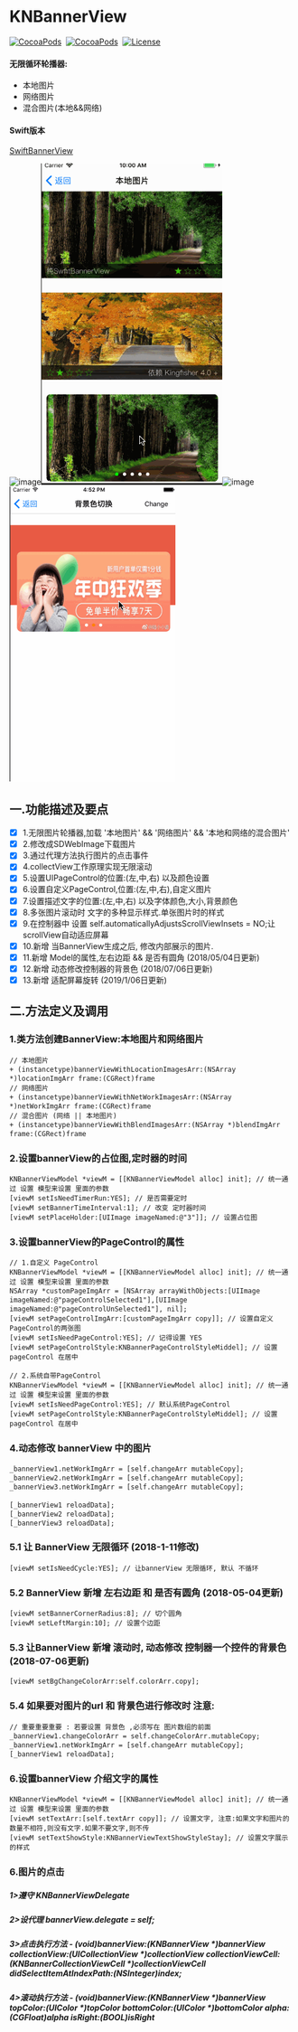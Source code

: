 # KNBannerView

[![CocoaPods](https://img.shields.io/cocoapods/v/KNBannerView.svg)](https://cocoapods.org/pods/KNBannerView.svg)&nbsp;
[![CocoaPods](https://img.shields.io/cocoapods/p/KNBannerView.svg)](https://github.com/indulgeIn/KNBannerView.svg)&nbsp;
[![License](https://img.shields.io/github/license/indulgeIn/KNBannerView.svg)](https://github.com/indulgeIn/KNBannerView.svg)&nbsp;

#### 无限循环轮播器:
* 本地图片
* 网络图片
* 混合图片(本地&&网络)

#### Swift版本
[SwiftBannerView](https://github.com/LuKane/SwiftBannerView)

![image](https://github.com/LuKane/KNImageResource/blob/master/BannerView/BannerViewNetWork.gif?raw=true)![image](https://github.com/LuKane/KNImageResource/blob/master/BannerView/BannerViewlocate.gif?raw=true)![image](https://github.com/LuKane/KNImageResource/blob/master/BannerView/BannerViewBlend.gif?raw=true)![image](https://github.com/LuKane/KNImageResource/blob/master/BannerView/BannerViewBackGround.gif?raw=true)


## 一.功能描述及要点
- [x] 1.无限图片轮播器,加载 '本地图片' && '网络图片' && '本地和网络的混合图片'
- [x] 2.修改成SDWebImage下载图片
- [x] 3.通过代理方法执行图片的点击事件
- [x] 4.collectView工作原理实现无限滚动
- [x] 5.设置UIPageControl的位置:(左,中,右) 以及颜色设置
- [x] 6.设置自定义PageControl,位置:(左,中,右),自定义图片
- [x] 7.设置描述文字的位置:(左,中,右) 以及字体颜色,大小,背景颜色
- [x] 8.多张图片滚动时 文字的多种显示样式.单张图片时的样式
- [x] 9.在控制器中 设置 self.automaticallyAdjustsScrollViewInsets = NO;让scrollView自动适应屏幕
- [x] 10.新增 当BannerView生成之后, 修改内部展示的图片.
- [x] 11.新增 Model的属性,左右边距 && 是否有圆角 (2018/05/04日更新)
- [x] 12.新增 动态修改控制器的背景色 (2018/07/06日更新)
- [x] 13.新增 适配屏幕旋转 (2019/1/06日更新)

## 二.方法定义及调用
### 1.类方法创建BannerView:本地图片和网络图片
```
// 本地图片
+ (instancetype)bannerViewWithLocationImagesArr:(NSArray *)locationImgArr frame:(CGRect)frame
// 网络图片
+ (instancetype)bannerViewWithNetWorkImagesArr:(NSArray *)netWorkImgArr frame:(CGRect)frame
// 混合图片 (网络 || 本地图片)
+ (instancetype)bannerViewWithBlendImagesArr:(NSArray *)blendImgArr frame:(CGRect)frame
```

### 2.设置bannerView的占位图,定时器的时间
```
KNBannerViewModel *viewM = [[KNBannerViewModel alloc] init]; // 统一通过 设置 模型来设置 里面的参数
[viewM setIsNeedTimerRun:YES]; // 是否需要定时
[viewM setBannerTimeInterval:1]; // 改变 定时器时间
[viewM setPlaceHolder:[UIImage imageNamed:@"3"]]; // 设置占位图
```

### 3.设置bannerView的PageControl的属性
```
// 1.自定义 PageControl
KNBannerViewModel *viewM = [[KNBannerViewModel alloc] init]; // 统一通过 设置 模型来设置 里面的参数
NSArray *customPageImgArr = [NSArray arrayWithObjects:[UIImage imageNamed:@"pageControlSelected1"],[UIImage imageNamed:@"pageControlUnSelected1"], nil];
[viewM setPageControlImgArr:[customPageImgArr copy]]; // 设置自定义PageControl的两张图
[viewM setIsNeedPageControl:YES]; // 记得设置 YES
[viewM setPageControlStyle:KNBannerPageControlStyleMiddel]; // 设置pageControl 在居中

// 2.系统自带PageControl
KNBannerViewModel *viewM = [[KNBannerViewModel alloc] init]; // 统一通过 设置 模型来设置 里面的参数
[viewM setIsNeedPageControl:YES]; // 默认系统PageControl
[viewM setPageControlStyle:KNBannerPageControlStyleMiddel]; // 设置pageControl 在居中
```
### 4.动态修改 bannerView 中的图片
```
_bannerView1.netWorkImgArr = [self.changeArr mutableCopy];
_bannerView2.netWorkImgArr = [self.changeArr mutableCopy];
_bannerView3.netWorkImgArr = [self.changeArr mutableCopy];
    
[_bannerView1 reloadData];
[_bannerView2 reloadData];
[_bannerView3 reloadData];

```

### 5.1 让 BannerView 无限循环 (2018-1-11修改)
```
[viewM setIsNeedCycle:YES]; // 让bannerView 无限循环, 默认 不循环
```
### 5.2 BannerView 新增 左右边距 和 是否有圆角 (2018-05-04更新)
```
[viewM setBannerCornerRadius:8]; // 切个圆角
[viewM setLeftMargin:10]; // 设置个边距
```

### 5.3 让BannerView 新增 滚动时, 动态修改 控制器一个控件的背景色(2018-07-06更新)
```
[viewM setBgChangeColorArr:self.colorArr.copy];
```

### 5.4 如果要对图片的url 和 背景色进行修改时 注意:
```
// 重要重要重要 : 若要设置 背景色 ,必须写在 图片数组的前面
_bannerView1.changeColorArr = self.changeColorArr.mutableCopy;
_bannerView1.netWorkImgArr = [self.changeArr mutableCopy];
[_bannerView1 reloadData];
```

### 6.设置bannerView 介绍文字的属性
```
KNBannerViewModel *viewM = [[KNBannerViewModel alloc] init]; // 统一通过 设置 模型来设置 里面的参数
[viewM setTextArr:[self.textArr copy]]; // 设置文字, 注意:如果文字和图片的数量不相符,则没有文字.如果不要文字,则不传
[viewM setTextShowStyle:KNBannerViewTextShowStyleStay]; // 设置文字展示的样式
```
### 6.图片的点击

##### 1>遵守 KNBannerViewDelegate

##### 2>设代理 bannerView.delegate = self;

##### 3>点击执行方法 - (void)bannerView:(KNBannerView *)bannerView collectionView:(UICollectionView *)collectionView collectionViewCell:(KNBannerCollectionViewCell *)collectionViewCell didSelectItemAtIndexPath:(NSInteger)index;

##### 4>滚动执行方法 - (void)bannerView:(KNBannerView *)bannerView topColor:(UIColor *)topColor bottomColor:(UIColor *)bottomColor alpha:(CGFloat)alpha isRight:(BOOL)isRight
